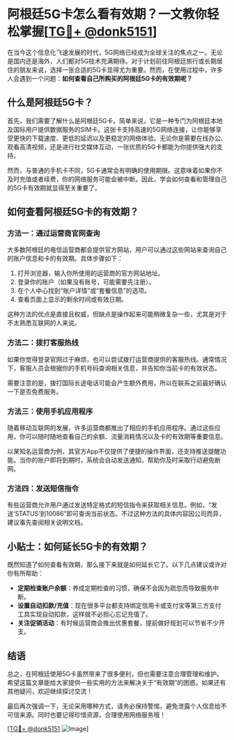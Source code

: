 # 阿根廷5G卡怎么看有效期？一文教你轻松掌握[[TG💪+ @donk5151](https://t.me/s/donk5151)]

在当今这个信息化飞速发展的时代，5G网络已经成为全球关注的焦点之一。无论是国内还是海外，人们都对5G技术充满期待。对于计划前往阿根廷旅行或长期居住的朋友来说，选择一张合适的5G卡显得尤为重要。然而，在使用过程中，许多人会遇到一个问题：**如何查看自己所购买的阿根廷5G卡的有效期呢？**

## 什么是阿根廷5G卡？

首先，我们需要了解什么是阿根廷5G卡。简单来说，它是一种专门为阿根廷本地及国际用户提供数据服务的SIM卡。这张卡支持高速的5G网络连接，让你能够享受更快的下载速度、更低的延迟以及更稳定的网络体验。无论你是需要在线办公、观看高清视频，还是进行社交媒体互动，一张优质的5G卡都能为你提供强大的支持。

然而，与普通的手机卡不同，5G卡通常会有明确的使用期限。这意味着如果你不及时充值或者续费，你的网络服务可能会被中断。因此，学会如何查看和管理自己的5G卡有效期就显得至关重要了。

## 如何查看阿根廷5G卡的有效期？

### 方法一：通过运营商官网查询

大多数阿根廷的电信运营商都会提供官方网站，用户可以通过这些网站来查询自己的账户信息和卡的有效期。具体步骤如下：

1. 打开浏览器，输入你所使用的运营商的官方网站地址。
2. 登录你的账户（如果没有账号，可能需要先注册）。
3. 在个人中心找到“账户详情”或“套餐信息”的选项。
4. 查看页面上显示的剩余时间或有效日期。

这种方法的优点是直接且权威，但缺点是操作起来可能稍微复杂一些，尤其是对于不太熟悉互联网的人来说。

### 方法二：拨打客服热线

如果你觉得登录官网过于麻烦，也可以尝试拨打运营商提供的客服热线。通常情况下，客服人员会根据你的手机号码查询相关信息，并告知你当前卡的有效状态。

需要注意的是，拨打国际长途电话可能会产生额外费用，所以在联系之前最好确认一下是否免费服务。

### 方法三：使用手机应用程序

随着移动互联网的发展，许多运营商都推出了相应的手机应用程序。通过这些应用，你可以随时随地查看自己的余额、流量消耗情况以及卡的有效期等重要信息。

以某知名运营商为例，其官方App不仅提供了便捷的操作界面，还支持推送提醒功能。当你的账户即将到期时，系统会自动发送通知，帮助你及时采取行动避免断网。

### 方法四：发送短信指令

有些运营商允许用户通过发送特定格式的短信指令来获取相关信息。例如，“发送‘STATUS’到10086”即可查询当前状态。不过这种方法的具体内容因公司而异，建议事先查阅相关说明文档。

## 小贴士：如何延长5G卡的有效期？

既然知道了如何查看有效期，那么接下来就是如何延长它了。以下几点建议或许对你有所帮助：

- **定期检查账户余额**：养成定期检查的习惯，确保不会因为疏忽而导致服务中断。
- **设置自动扣款/充值**：现在很多平台都支持绑定信用卡或支付宝等第三方支付工具实现自动扣款，这样就不必担心忘记充值了。
- **关注促销活动**：有时候运营商会推出优惠套餐，提前做好规划可以节省不少开支。

## 结语

总之，在阿根廷使用5G卡虽然带来了很多便利，但也需要注意合理管理和维护。希望这篇文章能给大家提供一些实用的方法来解决关于“有效期”的困惑。如果还有其他疑问，欢迎继续探讨交流！

最后再次强调一下，无论采用哪种方式，请务必保持警惕，避免泄露个人信息给不可信来源。同时也要记得珍惜资源，合理使用网络服务哦！

[[TG💪+ @donk5151](https://t.me/s/donk5151) ![Image](https://i.postimg.cc/rwNCRYN7/Snipaste-2025-04-30-17-27-05.png)]